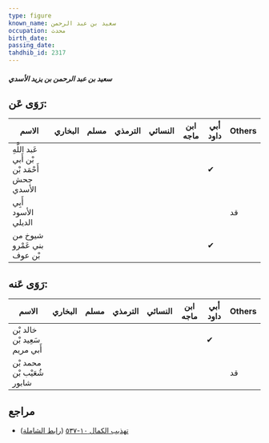 ```yaml
---
type: figure
known_name: سعيد بن عبد الرحمن
occupation: محدث
birth_date:
passing_date:
tahdhib_id: 2317
---
```

##### سعيد بن عبد الرحمن بن يزيد الأسدي

## رَوَى عَن:
| الاسم                                        | البخاري | مسلم | الترمذي | النسائي | ابن ماجه | أبي داود | Others |
| -------------------------------------------- | ------- | ---- | ------- | ------- | -------- | -------- | ------ |
| عَبد اللَّهِ بْن أَبي أَحْمَد بْن جحش الأسدي |         |      |         |         |          | ✔        |        |
| أَبِي الأسود الديلي                          |         |      |         |         |          |          | قد     |
| شيوخ من بني عَمْرو بْن عوف                   |         |      |         |         |          | ✔        |        |
## رَوَى عَنه:
| الاسم                         | البخاري | مسلم | الترمذي | النسائي | ابن ماجه | أبي داود | Others |
| ----------------------------- | ------- | ---- | ------- | ------- | -------- | -------- | ------ |
| خالد بْن سَعِيد بْن أَبي مريم |         |      |         |         |          | ✔        |        |
| محمد بْن شُعَيْب بْن شابور    |         |      |         |         |          |          | قد     |
## مراجع
- [تهذيب الكمال ١٠-٥٣٧](obsidian://open?vault=Tahdhib-al-Kamal&file=Figures/٢٣١٧-سعيد%20بن%20عبد%20الرحمن%20بن%20يزيد%20الأسدي) ([رابط الشاملة](https://shamela.ws/book/3722/5309))